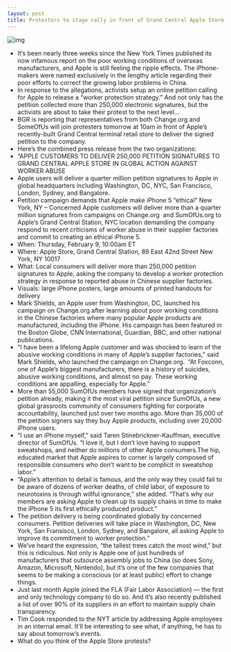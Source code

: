 ```yaml
---
layout: post
title: Protestors to stage rally in front of Grand Central Apple Store tomorrow
---
```

![img](http://media.idownloadblog.com/wp-content/uploads/2012/02/grand-central.jpg)
* It’s been nearly three weeks since the New York Times published its now infamous report on the poor working conditions of overseas manufacturers, and Apple is still feeling the ripple effects. The iPhone-makers were named exclusively in the lengthy article regarding their poor efforts to correct the growing labor problems in China.
* In response to the allegations, activists setup an online petition calling for Apple to release a “worker protection strategy.” And not only has the petition collected more than 250,000 electronic signatures, but the activists are about to take their protest to the next level…
* BGR is reporting that representatives from both Change.org and SomeOfUs will join protesters tomorrow at 10am in front of Apple’s recently-built Grand Central terminal retail store to deliver the signed petition to the company.
* Here’s the combined press release from the two organizations:
* “APPLE CUSTOMERS TO DELIVER 250,000 PETITION SIGNATURES TO GRAND CENTRAL APPLE STORE IN GLOBAL ACTION AGAINST WORKER ABUSE
* Apple users will deliver a quarter million petition signatures to Apple in global headquarters including Washington, DC, NYC, San Francisco, London, Sydney, and Bangalore.
* Petition campaign demands that Apple make iPhone 5 “ethical” New York, NY – Concerned Apple customers will deliver more than a quarter million signatures from campaigns on Change.org  and SumOfUs.org to Apple’s Grand Central Station, NYC location demanding the company respond to recent criticisms of worker abuse in their supplier factories and commit to creating an ethical iPhone 5.
* When: Thursday, February 9, 10:00am ET
* Where: Apple Store, Grand Central Station, 89 East 42nd Street New York, NY 10017
* What: Local consumers will deliver more than 250,000 petition signatures to Apple, asking the company to develop a worker protection strategy in response to reported abuse in Chinese supplier factories.
* Visuals: large iPhone posters, large amounts of printed handouts for delivery
* Mark Shields, an Apple user from Washington, DC, launched his campaign on Change.org after learning about poor working conditions in the Chinese factories where many popular Apple products are manufactured, including the iPhone. His campaign has been featured in the Boston Globe, CNN International, Guardian, BBC, and other national publications.
* “I have been a lifelong Apple customer and was shocked to learn of the abusive working conditions in many of Apple’s supplier factories,” said Mark Shields, who launched the campaign on Change.org.  “At Foxconn, one of Apple’s biggest manufacturers, there is a history of suicides, abusive working conditions, and almost no pay. These working conditions are appalling, especially for Apple.”
* More than 55,000 SumOfUs members have signed that organization’s petition already, making it the most viral petition since SumOfUs, a new global grassroots community of consumers fighting for corporate accountability, launched just over two months ago. More than 35,000 of the petition signers say they buy Apple products, including over 20,000 iPhone users.
* “I use an iPhone myself,” said Taren Stinebrickner-Kauffman, executive director of SumOfUs. “I love it, but I don’t love having to support sweatshops, and neither do millions of other Apple consumers.The hip, educated market that Apple aspires to corner is largely composed of responsible consumers who don’t want to be complicit in sweatshop labor.”
* “Apple’s attention to detail is famous, and the only way they could fail to be aware of dozens of worker deaths, of child labor, of exposure to neurotoxins is through willful ignorance,” she added. “That’s why our members are asking Apple to clean up its supply chains in time to make the iPhone 5 its first ethically produced product.”
* The petition delivery is being coordinated globally by concerned consumers. Petition deliveries will take place in Washington, DC, New York, San Fransisco, London, Sydney, and Bangalore, all asking Apple to improve its commitment to worker protection.”
* We’ve heard the expression, “the tallest trees catch the most wind,” but this is ridiculous. Not only is Apple one of just hundreds of manufacturers that outsource assembly jobs to China (so does Sony, Amazon, Microsoft, Nintendo), but it’s one of the few companies that seems to be making a conscious (or at least public) effort to change things.
* Just last month Apple joined the FLA (Fair Labor Association) — the first and only technology company to do so. And it’s also recently published a list of over 90% of its suppliers in an effort to maintain supply chain transparency.
* Tim Cook responded to the NYT article by addressing Apple employees in an internal email. It’ll be interesting to see what, if anything, he has to say about tomorrow’s events.
* What do you think of the Apple Store protests?

